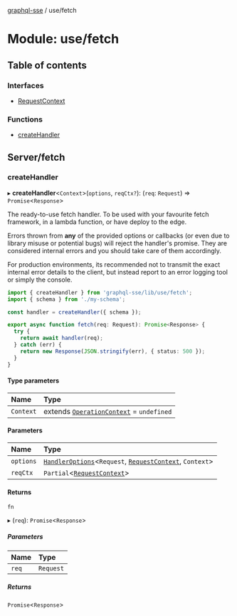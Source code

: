 [graphql-sse](../README.md) / use/fetch

# Module: use/fetch

## Table of contents

### Interfaces

- [RequestContext](../interfaces/use_fetch.RequestContext.md)

### Functions

- [createHandler](use_fetch.md#createhandler)

## Server/fetch

### createHandler

▸ **createHandler**<`Context`\>(`options`, `reqCtx?`): (`req`: `Request`) => `Promise`<`Response`\>

The ready-to-use fetch handler. To be used with your favourite fetch
framework, in a lambda function, or have deploy to the edge.

Errors thrown from **any** of the provided options or callbacks (or even due to
library misuse or potential bugs) will reject the handler's promise. They are
considered internal errors and you should take care of them accordingly.

For production environments, its recommended not to transmit the exact internal
error details to the client, but instead report to an error logging tool or simply
the console.

```ts
import { createHandler } from 'graphql-sse/lib/use/fetch';
import { schema } from './my-schema';

const handler = createHandler({ schema });

export async function fetch(req: Request): Promise<Response> {
  try {
    return await handler(req);
  } catch (err) {
    return new Response(JSON.stringify(err), { status: 500 });
  }
}
```

#### Type parameters

| Name | Type |
| :------ | :------ |
| `Context` | extends [`OperationContext`](handler.md#operationcontext) = `undefined` |

#### Parameters

| Name | Type |
| :------ | :------ |
| `options` | [`HandlerOptions`](../interfaces/handler.HandlerOptions.md)<`Request`, [`RequestContext`](../interfaces/use_fetch.RequestContext.md), `Context`\> |
| `reqCtx` | `Partial`<[`RequestContext`](../interfaces/use_fetch.RequestContext.md)\> |

#### Returns

`fn`

▸ (`req`): `Promise`<`Response`\>

##### Parameters

| Name | Type |
| :------ | :------ |
| `req` | `Request` |

##### Returns

`Promise`<`Response`\>
